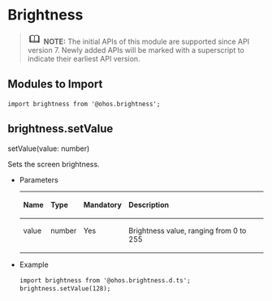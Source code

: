 # Brightness<a name="EN-US_TOPIC_0000001152548786"></a>

>![](../../public_sys-resources/icon-note.gif) **NOTE:** 
>The initial APIs of this module are supported since API version 7. Newly added APIs will be marked with a superscript to indicate their earliest API version.

## Modules to Import<a name="s56d19203690d4782bfc74069abb6bd71"></a>

```
import brightness from '@ohos.brightness';
```

## brightness.setValue<a name="section1853612361618"></a>

setValue\(value: number\)

Sets the screen brightness.

-   Parameters

    <a name="table888613685714"></a>
    <table><thead align="left"><tr id="row1988683685713"><th class="cellrowborder" valign="top" width="11.03%" id="mcps1.1.5.1.1"><p id="p1488693625712"><a name="p1488693625712"></a><a name="p1488693625712"></a>Name</p>
    </th>
    <th class="cellrowborder" valign="top" width="11.64%" id="mcps1.1.5.1.2"><p id="p1886173613571"><a name="p1886173613571"></a><a name="p1886173613571"></a>Type</p>
    </th>
    <th class="cellrowborder" valign="top" width="7.1499999999999995%" id="mcps1.1.5.1.3"><p id="p128861336155714"><a name="p128861336155714"></a><a name="p128861336155714"></a>Mandatory</p>
    </th>
    <th class="cellrowborder" valign="top" width="70.17999999999999%" id="mcps1.1.5.1.4"><p id="p3886143617571"><a name="p3886143617571"></a><a name="p3886143617571"></a>Description</p>
    </th>
    </tr>
    </thead>
    <tbody><tr id="row9886133613577"><td class="cellrowborder" valign="top" width="11.03%" headers="mcps1.1.5.1.1 "><p id="p14886163695720"><a name="p14886163695720"></a><a name="p14886163695720"></a>value</p>
    </td>
    <td class="cellrowborder" valign="top" width="11.64%" headers="mcps1.1.5.1.2 "><p id="p9886123605716"><a name="p9886123605716"></a><a name="p9886123605716"></a>number</p>
    </td>
    <td class="cellrowborder" valign="top" width="7.1499999999999995%" headers="mcps1.1.5.1.3 "><p id="p988723618577"><a name="p988723618577"></a><a name="p988723618577"></a>Yes</p>
    </td>
    <td class="cellrowborder" valign="top" width="70.17999999999999%" headers="mcps1.1.5.1.4 "><p id="p2512184017289"><a name="p2512184017289"></a><a name="p2512184017289"></a>Brightness value, ranging from 0 to 255</p>
    </td>
    </tr>
    </tbody>
    </table>

-   Example

    ```
    import brightness from '@ohos.brightness.d.ts';
    brightness.setValue(128);
    ```


